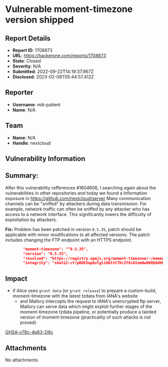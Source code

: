 # Vulnerable moment-timezone version shipped

## Report Details
- **Report ID**: 1708873
- **URL**: https://hackerone.com/reports/1708873
- **State**: Closed
- **Severity**: N/A
- **Submitted**: 2022-09-22T14:19:37.967Z
- **Disclosed**: 2023-02-08T05:44:57.412Z

## Reporter
- **Username**: mik-patient
- **Name**: N/A

## Team
- **Name**: N/A
- **Handle**: nextcloud

## Vulnerability Information
## Summary:
After this vulnerability refferences #1604606, I searching again about the vulnerabilities in other repositories and today we found a Information exposure in https://github.com/nextcloud/server Many communication channels can be "sniffed" by attackers during data transmission. For example, network traffic can often be sniffed by any attacker who has access to a network interface. This significantly lowers the difficulty of exploitation by attackers.



**Fix:**
Problem has been patched in version `0.5.35`, patch should be applicable with minor modifications to all affected versions. The patch includes changing the FTP endpoint with an HTTPS endpoint.
```json
        "moment-timezone": "^0.5.35",
        "version": "0.5.35",
        "resolved": "https://registry.npmjs.org/moment-timezone/-/moment-timezone-0.5.35.tgz",
        "integrity": "sha512-cY/pBOEXepQvlgli06ttCTKcIf8cD1nmNwOKQQAdHBqYApQSpAqotBMX0RJZNgMp6i0PlZuf1mFtnlyEkwyvFw==",
```

## Impact

* if Alice uses `grunt data` (or `grunt release`) to prepare a custom-build, moment-timezone with the latest tzdata from IANA's website
  * and Mallory intercepts the request to IANA's unencrypted ftp server, Mallory can serve data which might exploit further stages of the moment-timezone tzdata pipeline, or potentially produce a tainted version of moment-timezone (practicality of such attacks is not proved)

[GHSA-v78c-4p63-2j6c](https://github.com/moment/moment-timezone/security/advisories/GHSA-v78c-4p63-2j6c)

## Attachments
No attachments
